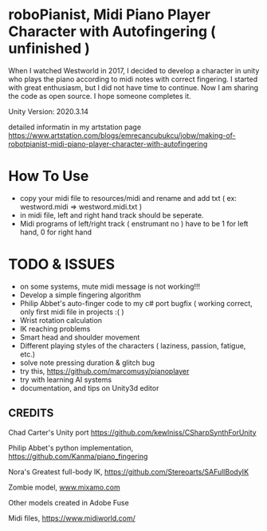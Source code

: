 roboPianist, Midi Piano Player Character with Autofingering ( unfinished )
=============

When I watched Westworld in 2017, I decided to develop a character in unity who plays the piano according to midi notes with correct fingering. 
I started with great enthusiasm, but I did not have time to continue. 
Now I am sharing the code as open source. I hope someone completes it. 

Unity Version:  2020.3.14

detailed informatin in my artstation page 
https://www.artstation.com/blogs/emrecancubukcu/jobw/making-of-robotpianist-midi-piano-player-character-with-autofingering


How To Use
=============

- copy your midi file to resources/midi and rename and add txt ( ex: westword.midi  => westword.midi.txt ) 
- in midi file, left and right hand track should be seperate.
- Midi programs of left/right track  ( enstrumant no )  have to be 1 for left hand, 0 for right hand


TODO & ISSUES
=============
- on some systems, mute midi message is not working!!!
- Develop a simple fingering algorithm
- Philip Abbet's auto-finger code to my c# port bugfix ( working correct, only first midi file in projects :( )
- Wrist rotation calculation
- IK reaching problems
- Smart head and shoulder movement
- Different playing styles of the characters ( laziness, passion, fatigue, etc.)
- solve note pressing duration & glitch bug
- try this, https://github.com/marcomusy/pianoplayer
- try with learning AI systems
- documentation, and tips on Unity3d editor

CREDITS
-----------------------------------


Chad Carter's Unity port  https://github.com/kewlniss/CSharpSynthForUnity

Philip Abbet's python implementation, https://github.com/Kanma/piano_fingering

Nora's Greatest full-body IK, https://github.com/Stereoarts/SAFullBodyIK

Zombie model, www.mixamo.com

Other models created in Adobe Fuse

Midi files, https://www.midiworld.com/

